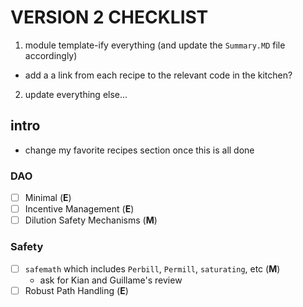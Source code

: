 # VERSION 2 CHECKLIST

1. module template-ify everything (and update the `Summary.MD` file accordingly)
* add a a link from each recipe to the relevant code in the kitchen?

2. update everything else...

## intro

* change my favorite recipes section once this is all done

### DAO

- [ ] Minimal (**E**)
- [ ] Incentive Management (**E**)
- [ ] Dilution Safety Mechanisms (**M**)

### Safety

- [ ] `safemath` which includes `Perbill`, `Permill`, `saturating`, etc (**M**)
    * ask for Kian and Guillame's review
- [ ] Robust Path Handling (**E**)